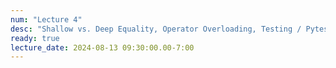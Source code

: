 ```yaml
---
num: "Lecture 4"
desc: "Shallow vs. Deep Equality, Operator Overloading, Testing / Pytest"
ready: true
lecture_date: 2024-08-13 09:30:00.00-7:00
---
```

